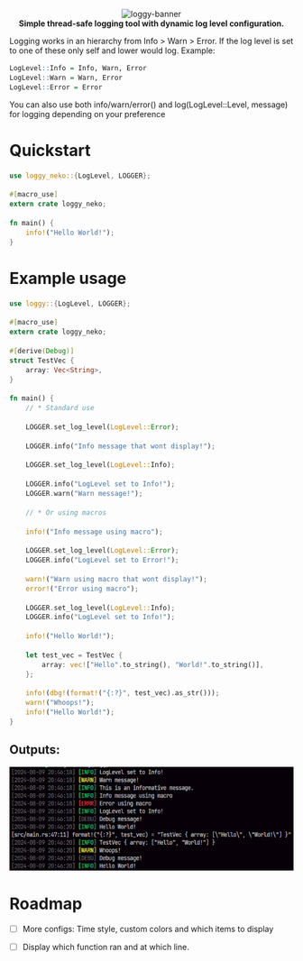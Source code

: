 <p align="center">
  <img src="preview/loggy-banner.png" alt="loggy-banner"><br>
  <b>Simple thread-safe logging tool with dynamic log level configuration.</b>
</p>

Logging works in an hierarchy from Info > Warn > Error. If the log level is set to one of these only self and lower would log. Example:

```r
LogLevel::Info = Info, Warn, Error
LogLevel::Warn = Warn, Error
LogLevel::Error = Error
```

You can also use both info/warn/error() and log(LogLevel::Level, message) for logging depending on your preference

# Quickstart

```rs
use loggy_neko::{LogLevel, LOGGER};

#[macro_use]
extern crate loggy_neko;

fn main() {
    info!("Hello World!");
}
```

# Example usage

```rs
use loggy::{LogLevel, LOGGER};

#[macro_use]
extern crate loggy_neko;

#[derive(Debug)]
struct TestVec {
    array: Vec<String>,
}

fn main() {
    // * Standard use

    LOGGER.set_log_level(LogLevel::Error);

    LOGGER.info("Info message that wont display!");

    LOGGER.set_log_level(LogLevel::Info);

    LOGGER.info("LogLevel set to Info!");
    LOGGER.warn("Warn message!");

    // * Or using macros

    info!("Info message using macro");

    LOGGER.set_log_level(LogLevel::Error);
    LOGGER.info("LogLevel set to Error!");

    warn!("Warn using macro that wont display!");
    error!("Error using macro");

    LOGGER.set_log_level(LogLevel::Info);
    LOGGER.info("LogLevel set to Info!");

    info!("Hello World!");

    let test_vec = TestVec {
        array: vec!["Hello".to_string(), "World!".to_string()],
    };

    info!(dbg!(format!("{:?}", test_vec).as_str()));
    warn!("Whoops!");
    info!("Hello World!");
}

```

## Outputs:

<img src="preview/log-preview.png" alt="log preview screenshot"/>

# Roadmap

- [ ] More configs: Time style, custom colors and which items to display

- [ ] Display which function ran and at which line.
